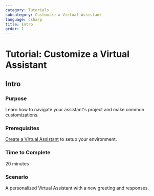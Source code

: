 ```yaml
---
category: Tutorials
subcategory: Customize a Virtual Assistant
language: csharp
title: Intro
order: 1
---
```


# Tutorial: Customize a Virtual Assistant

## Intro

### Purpose

Learn how to navigate your assistant's project and make common customizations.

### Prerequisites

[Create a Virtual Assistant]({{site.baseurl}}/tutorials/create-assistant/1_intro) to setup your environment.

### Time to Complete

20 minutes

### Scenario

A personalized Virtual Assistant with a new greeting and responses.
